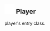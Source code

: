 ## <img src="../../.gitbook/assets/base.png" width="32" height="32" /> Player
player's entry class.<br>
